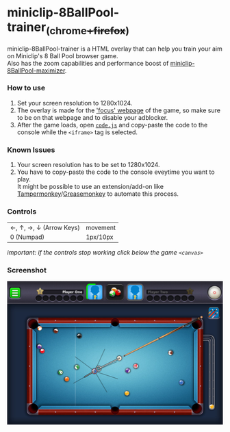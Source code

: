 # miniclip-8BallPool-trainer<sub>(chrome<s>+firefox</s>)</sub>
miniclip-8BallPool-trainer is a HTML overlay that can help you train your aim on Miniclip's 8 Ball Pool browser game.  
Also has the zoom capabilities and performance boost of [miniclip-8BallPool-maximizer](https://github.com/daniel-barbu/miniclip-8BallPool-maximizer).

### How to use
1. Set your screen resolution to 1280x1024.
2. The overlay is made for the ['focus' webpage](https://www.miniclip.com/games/8-ball-pool-multiplayer/en/focus/) of the game, so make sure to be on that webpage and to disable your adblocker.
3. After the game loads, open [`code.js`](https://raw.githubusercontent.com/daniel-barbu/8-Ball-Pool-trainer/master/code.js) and copy-paste the code to the console while the `<iframe>` tag is selected.

### Known Issues
1. Your screen resolution has to be set to 1280x1024.
2. You have to copy-paste the code to the console eveytime you want to play.  
   It might be possible to use an extension/add-on like [Tampermonkey](https://www.tampermonkey.net/)/[Greasemonkey](https://addons.mozilla.org/en-US/firefox/addon/greasemonkey/) to automate this process.

### Controls
|                                   |          |
|:----------------------------------|:---------|
| ←, ↑, →, ↓ (Arrow Keys)           | movement |
| 0 (Numpad)                        | 1px/10px |


*important: if the controls stop working click below the game `<canvas>`*

### Screenshot
![screenshot.png not loaded correctly](/screenshot.png)
